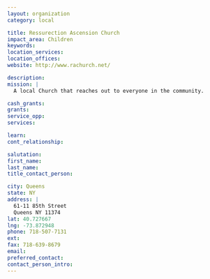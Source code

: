 ```yaml
---
layout: organization
category: local

title: Ressurection Ascension Church
impact_area: Children
keywords: 
location_services: 
location_offices: 
website: http://www.rachurch.net/

description: 
mission: |
  A local Church that reaches out to everyone in the community.

cash_grants: 
grants: 
service_opp: 
services: 

learn: 
cont_relationship: 

salutation: 
first_name: 
last_name: 
title_contact_person: 

city: Queens
state: NY
address: |
  61-11 85th Street     
  Queens NY 11374
lat: 40.727667
lng: -73.872948
phone: 718-507-7131
ext: 
fax: 718-639-8679
email: 
preferred_contact: 
contact_person_intro: 
---
```

